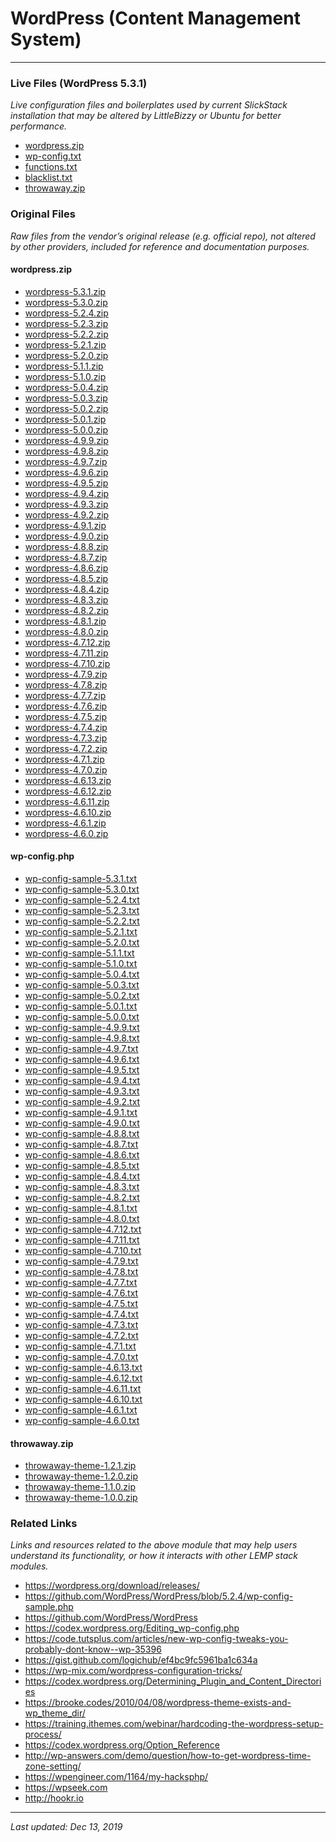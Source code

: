 # WordPress (Content Management System)

----

### Live Files (WordPress 5.3.1)

*Live configuration files and boilerplates used by current SlickStack installation that may be altered by LittleBizzy or Ubuntu for better performance.*

* <a href="wordpress.zip">wordpress.zip</a>
* <a href="wp-config.txt">wp-config.txt</a>
* <a href="functions.txt">functions.txt</a>
* <a href="blacklist.txt">blacklist.txt</a>
* <a href="throwaway.zip">throwaway.zip</a>

### Original Files

*Raw files from the vendor’s original release (e.g. official repo), not altered by other providers, included for reference and documentation purposes.*

#### wordpress.zip

* <a href="wordpress-5.3.1.zip">wordpress-5.3.1.zip</a>
* <a href="wordpress-5.3.0.zip">wordpress-5.3.0.zip</a>
* <a href="wordpress-5.2.4.zip">wordpress-5.2.4.zip</a>
* <a href="wordpress-5.2.3.zip">wordpress-5.2.3.zip</a>
* <a href="wordpress-5.2.2.zip">wordpress-5.2.2.zip</a>
* <a href="wordpress-5.2.1.zip">wordpress-5.2.1.zip</a>
* <a href="wordpress-5.2.0.zip">wordpress-5.2.0.zip</a>
* <a href="wordpress-5.1.1.zip">wordpress-5.1.1.zip</a>
* <a href="wordpress-5.1.0.zip">wordpress-5.1.0.zip</a>
* <a href="wordpress-5.0.4.zip">wordpress-5.0.4.zip</a>
* <a href="wordpress-5.0.3.zip">wordpress-5.0.3.zip</a>
* <a href="wordpress-5.0.2.zip">wordpress-5.0.2.zip</a>
* <a href="wordpress-5.0.1.zip">wordpress-5.0.1.zip</a>
* <a href="wordpress-5.0.0.zip">wordpress-5.0.0.zip</a>
* <a href="wordpress-4.9.9.zip">wordpress-4.9.9.zip</a>
* <a href="wordpress-4.9.8.zip">wordpress-4.9.8.zip</a>
* <a href="wordpress-4.9.7.zip">wordpress-4.9.7.zip</a>
* <a href="wordpress-4.9.6.zip">wordpress-4.9.6.zip</a>
* <a href="wordpress-4.9.5.zip">wordpress-4.9.5.zip</a>
* <a href="wordpress-4.9.4.zip">wordpress-4.9.4.zip</a>
* <a href="wordpress-4.9.3.zip">wordpress-4.9.3.zip</a>
* <a href="wordpress-4.9.2.zip">wordpress-4.9.2.zip</a>
* <a href="wordpress-4.9.1.zip">wordpress-4.9.1.zip</a>
* <a href="wordpress-4.9.0.zip">wordpress-4.9.0.zip</a>
* <a href="wordpress-4.8.8.zip">wordpress-4.8.8.zip</a>
* <a href="wordpress-4.8.7.zip">wordpress-4.8.7.zip</a>
* <a href="wordpress-4.8.6.zip">wordpress-4.8.6.zip</a>
* <a href="wordpress-4.8.5.zip">wordpress-4.8.5.zip</a>
* <a href="wordpress-4.8.4.zip">wordpress-4.8.4.zip</a>
* <a href="wordpress-4.8.3.zip">wordpress-4.8.3.zip</a>
* <a href="wordpress-4.8.2.zip">wordpress-4.8.2.zip</a>
* <a href="wordpress-4.8.1.zip">wordpress-4.8.1.zip</a>
* <a href="wordpress-4.8.0.zip">wordpress-4.8.0.zip</a>
* <a href="wordpress-4.7.12.zip">wordpress-4.7.12.zip</a>
* <a href="wordpress-4.7.11.zip">wordpress-4.7.11.zip</a>
* <a href="wordpress-4.7.10.zip">wordpress-4.7.10.zip</a>
* <a href="wordpress-4.7.9.zip">wordpress-4.7.9.zip</a>
* <a href="wordpress-4.7.8.zip">wordpress-4.7.8.zip</a>
* <a href="wordpress-4.7.7.zip">wordpress-4.7.7.zip</a>
* <a href="wordpress-4.7.6.zip">wordpress-4.7.6.zip</a>
* <a href="wordpress-4.7.5.zip">wordpress-4.7.5.zip</a>
* <a href="wordpress-4.7.4.zip">wordpress-4.7.4.zip</a>
* <a href="wordpress-4.7.3.zip">wordpress-4.7.3.zip</a>
* <a href="wordpress-4.7.2.zip">wordpress-4.7.2.zip</a>
* <a href="wordpress-4.7.1.zip">wordpress-4.7.1.zip</a>
* <a href="wordpress-4.7.0.zip">wordpress-4.7.0.zip</a>
* <a href="wordpress-4.6.13.zip">wordpress-4.6.13.zip</a>
* <a href="wordpress-4.6.12.zip">wordpress-4.6.12.zip</a>
* <a href="wordpress-4.6.11.zip">wordpress-4.6.11.zip</a>
* <a href="wordpress-4.6.10.zip">wordpress-4.6.10.zip</a>
* <a href="wordpress-4.6.1.zip">wordpress-4.6.1.zip</a>
* <a href="wordpress-4.6.0.zip">wordpress-4.6.0.zip</a>

#### wp-config.php

* <a href="wp-config-sample-5.3.1.txt">wp-config-sample-5.3.1.txt</a>
* <a href="wp-config-sample-5.3.0.txt">wp-config-sample-5.3.0.txt</a>
* <a href="wp-config-sample-5.2.4.txt">wp-config-sample-5.2.4.txt</a>
* <a href="wp-config-sample-5.2.3.txt">wp-config-sample-5.2.3.txt</a>
* <a href="wp-config-sample-5.2.2.txt">wp-config-sample-5.2.2.txt</a>
* <a href="wp-config-sample-5.2.1.txt">wp-config-sample-5.2.1.txt</a>
* <a href="wp-config-sample-5.2.0.txt">wp-config-sample-5.2.0.txt</a>
* <a href="wp-config-sample-5.1.1.txt">wp-config-sample-5.1.1.txt</a>
* <a href="wp-config-sample-5.1.0.txt">wp-config-sample-5.1.0.txt</a>
* <a href="wp-config-sample-5.0.4.txt">wp-config-sample-5.0.4.txt</a>
* <a href="wp-config-sample-5.0.3.txt">wp-config-sample-5.0.3.txt</a>
* <a href="wp-config-sample-5.0.2.txt">wp-config-sample-5.0.2.txt</a>
* <a href="wp-config-sample-5.0.1.txt">wp-config-sample-5.0.1.txt</a>
* <a href="wp-config-sample-5.0.0.txt">wp-config-sample-5.0.0.txt</a>
* <a href="wp-config-sample-4.9.9.txt">wp-config-sample-4.9.9.txt</a>
* <a href="wp-config-sample-4.9.8.txt">wp-config-sample-4.9.8.txt</a>
* <a href="wp-config-sample-4.9.7.txt">wp-config-sample-4.9.7.txt</a>
* <a href="wp-config-sample-4.9.6.txt">wp-config-sample-4.9.6.txt</a>
* <a href="wp-config-sample-4.9.5.txt">wp-config-sample-4.9.5.txt</a>
* <a href="wp-config-sample-4.9.4.txt">wp-config-sample-4.9.4.txt</a>
* <a href="wp-config-sample-4.9.3.txt">wp-config-sample-4.9.3.txt</a>
* <a href="wp-config-sample-4.9.2.txt">wp-config-sample-4.9.2.txt</a>
* <a href="wp-config-sample-4.9.1.txt">wp-config-sample-4.9.1.txt</a>
* <a href="wp-config-sample-4.9.0.txt">wp-config-sample-4.9.0.txt</a>
* <a href="wp-config-sample-4.8.8.txt">wp-config-sample-4.8.8.txt</a>
* <a href="wp-config-sample-4.8.7.txt">wp-config-sample-4.8.7.txt</a>
* <a href="wp-config-sample-4.8.6.txt">wp-config-sample-4.8.6.txt</a>
* <a href="wp-config-sample-4.8.5.txt">wp-config-sample-4.8.5.txt</a>
* <a href="wp-config-sample-4.8.4.txt">wp-config-sample-4.8.4.txt</a>
* <a href="wp-config-sample-4.8.3.txt">wp-config-sample-4.8.3.txt</a>
* <a href="wp-config-sample-4.8.2.txt">wp-config-sample-4.8.2.txt</a>
* <a href="wp-config-sample-4.8.1.txt">wp-config-sample-4.8.1.txt</a>
* <a href="wp-config-sample-4.8.0.txt">wp-config-sample-4.8.0.txt</a>
* <a href="wp-config-sample-4.7.12.txt">wp-config-sample-4.7.12.txt</a>
* <a href="wp-config-sample-4.7.11.txt">wp-config-sample-4.7.11.txt</a>
* <a href="wp-config-sample-4.7.10.txt">wp-config-sample-4.7.10.txt</a>
* <a href="wp-config-sample-4.7.9.txt">wp-config-sample-4.7.9.txt</a>
* <a href="wp-config-sample-4.7.8.txt">wp-config-sample-4.7.8.txt</a>
* <a href="wp-config-sample-4.7.7.txt">wp-config-sample-4.7.7.txt</a>
* <a href="wp-config-sample-4.7.6.txt">wp-config-sample-4.7.6.txt</a>
* <a href="wp-config-sample-4.7.5.txt">wp-config-sample-4.7.5.txt</a>
* <a href="wp-config-sample-4.7.4.txt">wp-config-sample-4.7.4.txt</a>
* <a href="wp-config-sample-4.7.3.txt">wp-config-sample-4.7.3.txt</a>
* <a href="wp-config-sample-4.7.2.txt">wp-config-sample-4.7.2.txt</a>
* <a href="wp-config-sample-4.7.1.txt">wp-config-sample-4.7.1.txt</a>
* <a href="wp-config-sample-4.7.0.txt">wp-config-sample-4.7.0.txt</a>
* <a href="wp-config-sample-4.6.13.txt">wp-config-sample-4.6.13.txt</a>
* <a href="wp-config-sample-4.6.12.txt">wp-config-sample-4.6.12.txt</a>
* <a href="wp-config-sample-4.6.11.txt">wp-config-sample-4.6.11.txt</a>
* <a href="wp-config-sample-4.6.10.txt">wp-config-sample-4.6.10.txt</a>
* <a href="wp-config-sample-4.6.1.txt">wp-config-sample-4.6.1.txt</a>
* <a href="wp-config-sample-4.6.0.txt">wp-config-sample-4.6.0.txt</a>

#### throwaway.zip

* <a href="throwaway-theme-1.2.1.zip">throwaway-theme-1.2.1.zip</a>
* <a href="throwaway-theme-1.2.0.zip">throwaway-theme-1.2.0.zip</a>
* <a href="throwaway-theme-1.1.0.zip">throwaway-theme-1.1.0.zip</a>
* <a href="throwaway-theme-1.0.0.zip">throwaway-theme-1.0.0.zip</a>

### Related Links

*Links and resources related to the above module that may help users understand its functionality, or how it interacts with other LEMP stack modules.*

* <a href="https://wordpress.org/download/releases/">https://wordpress.org/download/releases/</a>
* https://github.com/WordPress/WordPress/blob/5.2.4/wp-config-sample.php
* <a href="https://github.com/WordPress/WordPress">https://github.com/WordPress/WordPress</a>
* <a href="https://codex.wordpress.org/Editing_wp-config.php">https://codex.wordpress.org/Editing_wp-config.php</a>
* https://code.tutsplus.com/articles/new-wp-config-tweaks-you-probably-dont-know--wp-35396
* https://gist.github.com/logichub/ef4bc9fc5961ba1c634a
* https://wp-mix.com/wordpress-configuration-tricks/
* https://codex.wordpress.org/Determining_Plugin_and_Content_Directories
* https://brooke.codes/2010/04/08/wordpress-theme-exists-and-wp_theme_dir/
* https://training.ithemes.com/webinar/hardcoding-the-wordpress-setup-process/
* https://codex.wordpress.org/Option_Reference
* http://wp-answers.com/demo/question/how-to-get-wordpress-time-zone-setting/
* https://wpengineer.com/1164/my-hacksphp/
* https://wpseek.com
* http://hookr.io

----

*Last updated: Dec 13, 2019*
